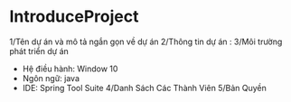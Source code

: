 # IntroduceProject

1/Tên dự án và mô tả ngắn gọn về dự án
2/Thông tin dự án :
3/Môi trường phát triển dự án
- Hệ điều hành: Window 10
- Ngôn ngữ: java
- IDE: Spring Tool Suite 
4/Danh Sách Các Thành Viên
5/Bản Quyền
